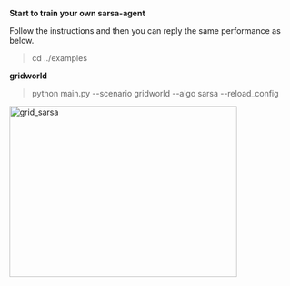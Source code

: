 **Start to train your own sarsa-agent**

Follow the instructions and then you can reply the same performance as below.

>cd ../examples

**gridworld**

>python main.py --scenario gridworld --algo sarsa --reload_config

<img src="https://github.com/jidiai/ai_lib/raw/master/examples/assets/grid_sarsa.png" alt="grid_sarsa" width="400" height="300" align="middle" />
